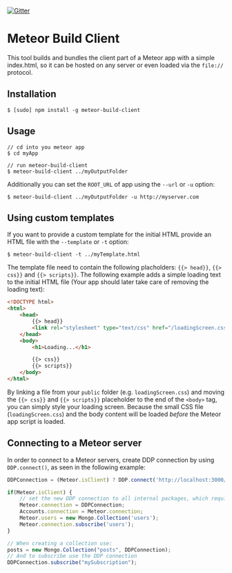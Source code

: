 [![Gitter](https://badges.gitter.im/Join%20Chat.svg)](https://gitter.im/frozeman/meteor-build-client?utm_source=badge&utm_medium=badge&utm_campaign=pr-badge&utm_content=badge)

# Meteor Build Client


This tool builds and bundles the client part of a Meteor app with a simple index.html,
so it can be hosted on any server or even loaded via the `file://` protocol.

## Installation

    $ [sudo] npm install -g meteor-build-client

## Usage

    // cd into you meteor app
    $ cd myApp

    // run meteor-build-client
    $ meteor-build-client ../myOutputFolder

Additionally you can set the `ROOT_URL` of app using the `--url` or `-u` option:

    $ meteor-build-client ../myOutputFolder -u http://myserver.com

## Using custom templates

If you want to provide a custom template for the initial HTML provide an HTML file with the `--template` or `-t` option:

    $ meteor-build-client -t ../myTemplate.html

The template file need to contain the following placholders: `{{> head}}`, `{{> css}}` and `{{> scripts}}`.
The following example adds a simple loading text to the initial HTML file (Your app should later take care of removing the loading text):

```html
<!DOCTYPE html>
<html>
    <head>
        {{> head}}
        <link rel="stylesheet" type="text/css" href="/loadingScreen.css">
    </head>
    <body>
        <h1>Loading...</h1>

        {{> css}}
        {{> scripts}}
    </body>
</html>
```
By linking a file from your `public` folder (e.g. `loadingScreen.css`) and moving the `{{> css}}` and `{{> scripts}}` placeholder to the end of the `<body>` tag,
you can simply style your loading screen.
Because the small CSS file (`loadingScreen.css`) and the body content will be loaded *before* the Meteor app script is loaded.

## Connecting to a Meteor server

In order to connect to a Meteor servers, create DDP connection by using `DDP.connect()`, as seen in the following example:

```js
DDPConnection = (Meteor.isClient) ? DDP.connect('http://localhost:3000/') : {};

if(Meteor.isClient) {
    // set the new DDP connection to all internal packages, which require one
    Meteor.connection = DDPConnection;
    Accounts.connection = Meteor.connection;
    Meteor.users = new Mongo.Collection('users');
    Meteor.connection.subscribe('users');
}

// When creating a collection use:
posts = new Mongo.Collection("posts", DDPConnection);
// And to subscribe use the DDP connection
DDPConnection.subscribe("mySubscription");
```
